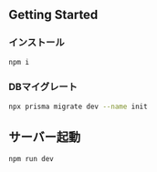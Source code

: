 ## Getting Started
### インストール
```bash
npm i
```

### DBマイグレート
```bash
npx prisma migrate dev --name init
```

## サーバー起動
```bash
npm run dev
```
